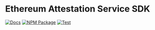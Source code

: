 # Ethereum Attestation Service SDK

[![Docs](https://img.shields.io/badge/docs-%F0%9F%93%84-blue)](https://eas.eth.link)
[![NPM Package](https://img.shields.io/npm/v/@ethereum-attestation-service/sdk.svg)](https://www.npmjs.org/package/@ethereum-attestation-service/sdk)
[![Test](https://github.com/ethereum-attestation-service/eas-sdk/actions/workflows/workflow.yml/badge.svg)](https://github.com/ethereum-attestation-service/eas-sdk/actions/workflows/workflow.yml)
